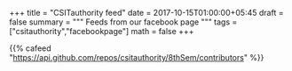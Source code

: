 +++
title = "CSITauthority feed"
date = 2017-10-15T01:00:00+05:45
draft = false
summary = """
Feeds from our facebook page
"""
tags = ["csitauthority","facebookpage"]
math = false
+++

{{% cafeed "https://api.github.com/repos/csitauthority/8thSem/contributors" %}}
